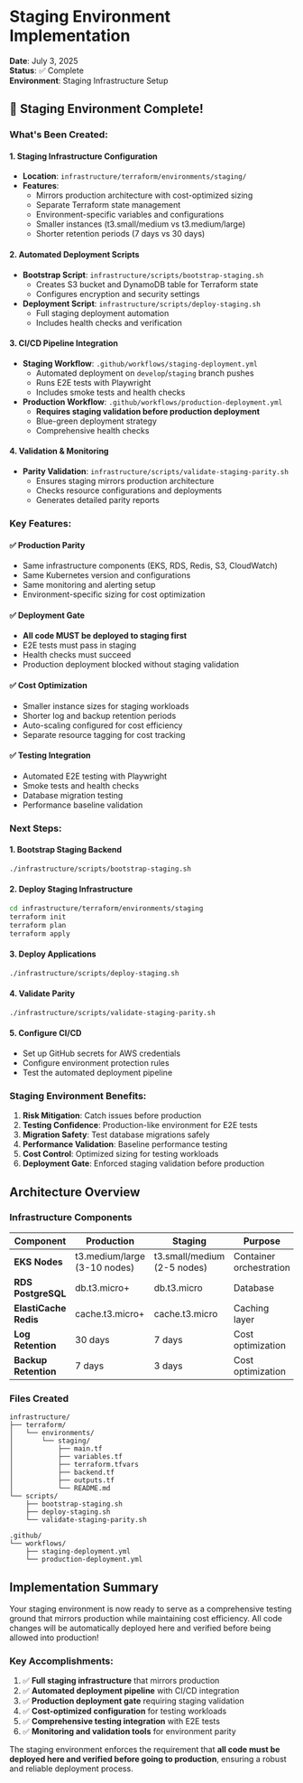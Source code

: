 # Staging Environment Implementation

**Date**: July 3, 2025  
**Status**: ✅ Complete  
**Environment**: Staging Infrastructure Setup

## 🎉 Staging Environment Complete!

### What's Been Created:

#### 1. **Staging Infrastructure Configuration**
- **Location**: `infrastructure/terraform/environments/staging/`
- **Features**: 
  - Mirrors production architecture with cost-optimized sizing
  - Separate Terraform state management
  - Environment-specific variables and configurations
  - Smaller instances (t3.small/medium vs t3.medium/large)
  - Shorter retention periods (7 days vs 30 days)

#### 2. **Automated Deployment Scripts**
- **Bootstrap Script**: `infrastructure/scripts/bootstrap-staging.sh`
  - Creates S3 bucket and DynamoDB table for Terraform state
  - Configures encryption and security settings
- **Deployment Script**: `infrastructure/scripts/deploy-staging.sh`
  - Full staging deployment automation
  - Includes health checks and verification

#### 3. **CI/CD Pipeline Integration**
- **Staging Workflow**: `.github/workflows/staging-deployment.yml`
  - Automated deployment on `develop`/`staging` branch pushes
  - Runs E2E tests with Playwright
  - Includes smoke tests and health checks
- **Production Workflow**: `.github/workflows/production-deployment.yml`
  - **Requires staging validation before production deployment**
  - Blue-green deployment strategy
  - Comprehensive health checks

#### 4. **Validation & Monitoring**
- **Parity Validation**: `infrastructure/scripts/validate-staging-parity.sh`
  - Ensures staging mirrors production architecture
  - Checks resource configurations and deployments
  - Generates detailed parity reports

### Key Features:

#### ✅ **Production Parity**
- Same infrastructure components (EKS, RDS, Redis, S3, CloudWatch)
- Same Kubernetes version and configurations
- Same monitoring and alerting setup
- Environment-specific sizing for cost optimization

#### ✅ **Deployment Gate**
- **All code MUST be deployed to staging first**
- E2E tests must pass in staging
- Health checks must succeed
- Production deployment blocked without staging validation

#### ✅ **Cost Optimization**
- Smaller instance sizes for staging workloads
- Shorter log and backup retention periods
- Auto-scaling configured for cost efficiency
- Separate resource tagging for cost tracking

#### ✅ **Testing Integration**
- Automated E2E testing with Playwright
- Smoke tests and health checks
- Database migration testing
- Performance baseline validation

### Next Steps:

#### 1. **Bootstrap Staging Backend**
```bash
./infrastructure/scripts/bootstrap-staging.sh
```

#### 2. **Deploy Staging Infrastructure**
```bash
cd infrastructure/terraform/environments/staging
terraform init
terraform plan
terraform apply
```

#### 3. **Deploy Applications**
```bash
./infrastructure/scripts/deploy-staging.sh
```

#### 4. **Validate Parity**
```bash
./infrastructure/scripts/validate-staging-parity.sh
```

#### 5. **Configure CI/CD**
- Set up GitHub secrets for AWS credentials
- Configure environment protection rules
- Test the automated deployment pipeline

### Staging Environment Benefits:

1. **Risk Mitigation**: Catch issues before production
2. **Testing Confidence**: Production-like environment for E2E tests
3. **Migration Safety**: Test database migrations safely
4. **Performance Validation**: Baseline performance testing
5. **Cost Control**: Optimized sizing for testing workloads
6. **Deployment Gate**: Enforced staging validation before production

## Architecture Overview

### Infrastructure Components

| Component | Production | Staging | Purpose |
|-----------|------------|---------|---------|
| **EKS Nodes** | t3.medium/large (3-10 nodes) | t3.small/medium (2-5 nodes) | Container orchestration |
| **RDS PostgreSQL** | db.t3.micro+ | db.t3.micro | Database |
| **ElastiCache Redis** | cache.t3.micro+ | cache.t3.micro | Caching layer |
| **Log Retention** | 30 days | 7 days | Cost optimization |
| **Backup Retention** | 7 days | 3 days | Cost optimization |

### Files Created

```
infrastructure/
├── terraform/
│   └── environments/
│       └── staging/
│           ├── main.tf
│           ├── variables.tf
│           ├── terraform.tfvars
│           ├── backend.tf
│           ├── outputs.tf
│           └── README.md
└── scripts/
    ├── bootstrap-staging.sh
    ├── deploy-staging.sh
    └── validate-staging-parity.sh

.github/
└── workflows/
    ├── staging-deployment.yml
    └── production-deployment.yml
```

## Implementation Summary

Your staging environment is now ready to serve as a comprehensive testing ground that mirrors production while maintaining cost efficiency. All code changes will be automatically deployed here and verified before being allowed into production!

### Key Accomplishments:

1. ✅ **Full staging infrastructure** that mirrors production
2. ✅ **Automated deployment pipeline** with CI/CD integration
3. ✅ **Production deployment gate** requiring staging validation
4. ✅ **Cost-optimized configuration** for testing workloads
5. ✅ **Comprehensive testing integration** with E2E tests
6. ✅ **Monitoring and validation tools** for environment parity

The staging environment enforces the requirement that **all code must be deployed here and verified before going to production**, ensuring a robust and reliable deployment process.
